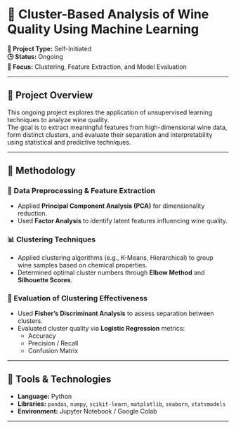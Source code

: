 # 🍷 Cluster-Based Analysis of Wine Quality Using Machine Learning

**📌 Project Type:** Self-Initiated  
**🕒 Status:** Ongoing  
**🧠 Focus:** Clustering, Feature Extraction, and Model Evaluation

---

## 📍 Project Overview

This ongoing project explores the application of unsupervised learning techniques to analyze wine quality.  
The goal is to extract meaningful features from high-dimensional wine data, form distinct clusters, and evaluate their separation and interpretability using statistical and predictive techniques.

---

## 🧪 Methodology

### 🔧 Data Preprocessing & Feature Extraction
- Applied **Principal Component Analysis (PCA)** for dimensionality reduction.
- Used **Factor Analysis** to identify latent features influencing wine quality.

### 📊 Clustering Techniques
- Applied clustering algorithms (e.g., K-Means, Hierarchical) to group wine samples based on chemical properties.
- Determined optimal cluster numbers through **Elbow Method** and **Silhouette Scores**.

### 🧮 Evaluation of Clustering Effectiveness
- Used **Fisher’s Discriminant Analysis** to assess separation between clusters.
- Evaluated cluster quality via **Logistic Regression** metrics:
  - Accuracy
  - Precision / Recall
  - Confusion Matrix

---

## 🔧 Tools & Technologies

- **Language:** Python  
- **Libraries:** `pandas`, `numpy`, `scikit-learn`, `matplotlib`, `seaborn`, `statsmodels`  
- **Environment:** Jupyter Notebook / Google Colab

---
